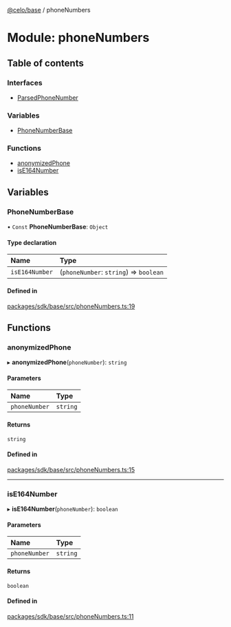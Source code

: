 [@celo/base](../README.md) / phoneNumbers

# Module: phoneNumbers

## Table of contents

### Interfaces

- [ParsedPhoneNumber](../interfaces/phoneNumbers.ParsedPhoneNumber.md)

### Variables

- [PhoneNumberBase](phoneNumbers.md#phonenumberbase)

### Functions

- [anonymizedPhone](phoneNumbers.md#anonymizedphone)
- [isE164Number](phoneNumbers.md#ise164number)

## Variables

### PhoneNumberBase

• `Const` **PhoneNumberBase**: `Object`

#### Type declaration

| Name | Type |
| :------ | :------ |
| `isE164Number` | (`phoneNumber`: `string`) => `boolean` |

#### Defined in

[packages/sdk/base/src/phoneNumbers.ts:19](https://github.com/celo-org/developer-tooling/blob/master/packages/sdk/base/src/phoneNumbers.ts#L19)

## Functions

### anonymizedPhone

▸ **anonymizedPhone**(`phoneNumber`): `string`

#### Parameters

| Name | Type |
| :------ | :------ |
| `phoneNumber` | `string` |

#### Returns

`string`

#### Defined in

[packages/sdk/base/src/phoneNumbers.ts:15](https://github.com/celo-org/developer-tooling/blob/master/packages/sdk/base/src/phoneNumbers.ts#L15)

___

### isE164Number

▸ **isE164Number**(`phoneNumber`): `boolean`

#### Parameters

| Name | Type |
| :------ | :------ |
| `phoneNumber` | `string` |

#### Returns

`boolean`

#### Defined in

[packages/sdk/base/src/phoneNumbers.ts:11](https://github.com/celo-org/developer-tooling/blob/master/packages/sdk/base/src/phoneNumbers.ts#L11)
